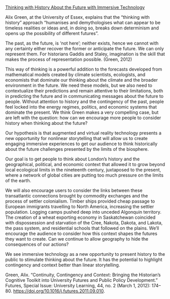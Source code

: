 [Thinking with History About the Future with Immersive Technology](https://niche-canada.org/2021/06/09/thinking-with-history-about-the-future-with-immersive-technology/)

Alix Green, at the University of Essex, explains that the “thinking with history” approach “humanises and demythologises what can appear to be timeless realities or ideas and, in doing so, breaks down determinism and opens up the possibility of different futures”.

The past, as the future, is ‘not here’; neither exists, hence we cannot with any certainty either recover the former or anticipate the future. We can only represent them. For historians Gaddis and Staley, imagination is the skill that makes the process of representation possible. (Green, 2012)

This way of thinking is a powerful addition to the forecasts developed from mathematical models created by climate scientists, ecologists, and economists that dominate our thinking about the climate and the broader environment in the future. We need these models, but we also need to contextualize their predictions and remain attentive to their limitations, both in predicting the future and in communicating messages about the future to people. Without attention to history and the contingency of the past, people feel locked into the energy regimes, politics, and economic systems that dominate the present. We think Green makes a very compelling case, but are left with the question: how can we encourage more people to consider history when thinking about the future?

Our hypothesis is that augmented and virtual reality technology presents a new opportunity for nonlinear storytelling that will allow us to create engaging immersive experiences to get our audience to think historically about the future challenges presented by the limits of the biosphere. 

Our goal is to get people to think about London’s history and the geographical, political, and economic context that allowed it to grow beyond local ecological limits in the nineteenth century, juxtaposed to the present, where a network of global cities are putting too much pressure on the limits of the earth. 

We will also encourage users to consider the links between these transatlantic connections brought by commodity exchanges and the process of settler colonialism. Timber ships provided cheap passage to European immigrants travelling to North America, increasing the settler population. Logging camps pushed deep into unceded Algonquin territory. The creation of a wheat exporting economy in Saskatchewan coincided with dispossession and starvation of the Cree, Nakota, Dakota, and Lakota, the pass system, and residential schools that followed on the plains. We’ll encourage the audience to consider how this context shapes the futures they want to create. Can we continue to allow geography to hide the consequences of our actions?

We see immersive technology as a new opportunity to present history to the public to stimulate thinking about the future. It has the potential to highlight contingency and context better than linear storytelling. 

Green, Alix. “Continuity, Contingency and Context: Bringing the Historian’s Cognitive Toolkit into University Futures and Public Policy Development.” Futures, Special Issue: University Learning, 44, no. 2 (March 1, 2012): 174–80. https://doi.org/10.1016/j.futures.2011.09.010.
